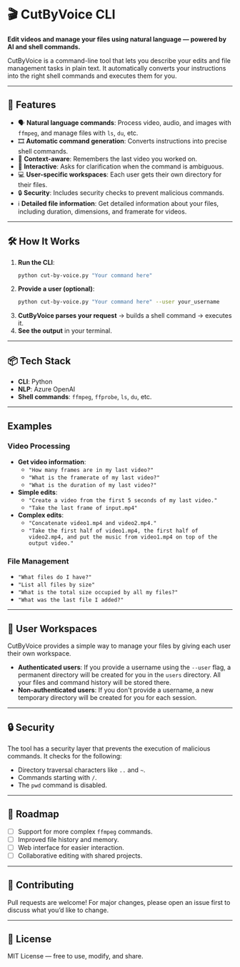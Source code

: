 # 🎬 CutByVoice CLI

**Edit videos and manage your files using natural language — powered by AI and shell commands.**

CutByVoice is a command-line tool that lets you describe your edits and file management tasks in plain text. It automatically converts your instructions into the right shell commands and executes them for you.

---

## 🚀 Features

- 🗣️ **Natural language commands**: Process video, audio, and images with `ffmpeg`, and manage files with `ls`, `du`, etc.
- 🎞️ **Automatic command generation**: Converts instructions into precise shell commands.
- 🧠 **Context-aware**: Remembers the last video you worked on.
- 🤔 **Interactive**: Asks for clarification when the command is ambiguous.
- 💻 **User-specific workspaces**: Each user gets their own directory for their files.
- 🔒 **Security**: Includes security checks to prevent malicious commands.
- ℹ️ **Detailed file information**: Get detailed information about your files, including duration, dimensions, and framerate for videos.

---

## 🛠️ How It Works

1.  **Run the CLI**:
    ```bash
    python cut-by-voice.py "Your command here"
    ```
2.  **Provide a user (optional)**:
    ```bash
    python cut-by-voice.py "Your command here" --user your_username
    ```
3.  **CutByVoice parses your request** → builds a shell command → executes it.
4.  **See the output** in your terminal.

---

## 📦 Tech Stack

- **CLI**: Python
- **NLP**: Azure OpenAI
- **Shell commands**: `ffmpeg`, `ffprobe`, `ls`, `du`, etc.

---

## Examples

### Video Processing

-   **Get video information**:
    -   `"How many frames are in my last video?"`
    -   `"What is the framerate of my last video?"`
    -   `"What is the duration of my last video?"`
-   **Simple edits**:
    -   `"Create a video from the first 5 seconds of my last video."`
    -   `"Take the last frame of input.mp4"`
-   **Complex edits**:
    -   `"Concatenate video1.mp4 and video2.mp4."`
    -   `"Take the first half of video1.mp4, the first half of video2.mp4, and put the music from video1.mp4 on top of the output video."`

### File Management

-   `"What files do I have?"`
-   `"List all files by size"`
-   `"What is the total size occupied by all my files?"`
-   `"What was the last file I added?"`

---

## 📂 User Workspaces

CutByVoice provides a simple way to manage your files by giving each user their own workspace.

- **Authenticated users**: If you provide a username using the `--user` flag, a permanent directory will be created for you in the `users` directory. All your files and command history will be stored there.
- **Non-authenticated users**: If you don't provide a username, a new temporary directory will be created for you for each session.

---

## 🔒 Security

The tool has a security layer that prevents the execution of malicious commands. It checks for the following:

-   Directory traversal characters like `..` and `~`.
-   Commands starting with `/`.
-   The `pwd` command is disabled.

---

## 🔮 Roadmap

- [ ] Support for more complex `ffmpeg` commands.
- [ ] Improved file history and memory.
- [ ] Web interface for easier interaction.
- [ ] Collaborative editing with shared projects.

---

## 🤝 Contributing

Pull requests are welcome! For major changes, please open an issue first to discuss what you’d like to change.

---

## 📜 License

MIT License — free to use, modify, and share.